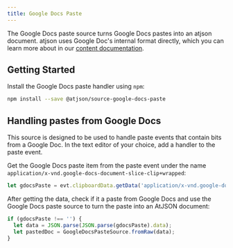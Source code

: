 ```yaml
---
title: Google Docs Paste
---
```


The Google Docs paste source turns Google Docs pastes into an
atjson document. atjson uses Google Doc's internal format directly,
which you can learn more about in our [content documentation](./google-docs-explainer).

## Getting Started

Install the Google Docs paste handler using `npm`:

```bash
npm install --save @atjson/source-google-docs-paste
```

## Handling pastes from Google Docs

This source is designed to be used to handle paste events that contain bits from a Google Doc. In the text editor of your choice, add a handler to the paste event.

Get the Google Docs paste item from the paste event under the name `application/x-vnd.google-docs-document-slice-clip+wrapped`:

```ts
let gdocsPaste = evt.clipboardData.getData('application/x-vnd.google-docs-document-slice-clip+wrapped');
```

After getting the data, check if it a paste from Google Docs and use the Google Docs paste source to turn the paste into an AtJSON document:

```ts
if (gdocsPaste !== '') {
  let data = JSON.parse(JSON.parse(gdocsPaste).data);
  let pastedDoc = GoogleDocsPasteSource.fromRaw(data);
}
```

